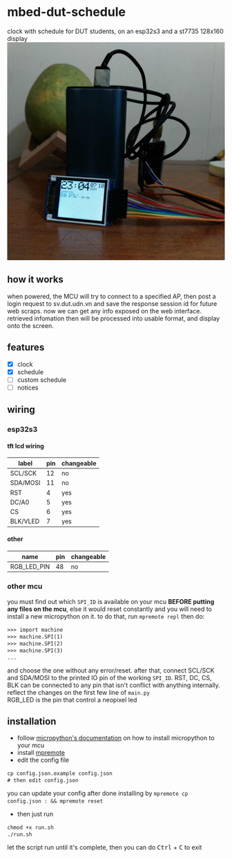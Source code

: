 # mbed-dut-schedule
clock with schedule for DUT students, on an esp32s3 and a st7735 128x160 display
![demo](demo.jpg)
## how it works
when powered, the MCU will try to connect to a specified AP, then post a login request to sv.dut.udn.vn and save the response session id for future web scraps. now we can get any info exposed on the web interface. retrieved infomation then will be processed into usable format, and display onto the screen.
## features
-[x] clock
-[x] schedule
-[ ] custom schedule
-[ ] notices
## wiring
### esp32s3
#### tft lcd wiring
|label   |pin|changeable|
|--------|---|----------|
|SCL/SCK |12 |no        |
|SDA/MOSI|11 |no        |
|RST     |4  |yes       |
|DC/A0   |5  |yes       |
|CS      |6  |yes       |
|BLK/VLED|7  |yes       |
#### other
|name       |pin|changeable|
|-----------|---|----------|
|RGB_LED_PIN|48 |no        |
### other mcu
you must find out which `SPI_ID` is available on your mcu **BEFORE putting any files on the mcu**, else it would reset constantly and you will need to install a new micropython on it. to do that, run `mpremote repl` then do:
```
>>> import machine
>>> machine.SPI(1)
>>> machine.SPI(2)
>>> machine.SPI(3)
...
```
and choose the one without any error/reset. 
after that, connect SCL/SCK and SDA/MOSI to the printed IO pin of the working `SPI_ID`. RST, DC, CS, BLK can be connected to any pin that isn't conflict with anything internally. reflect the changes on the first few line of `main.py`  
RGB_LED is the pin that control a neopixel led  
## installation
- follow [micropython's documentation](https://micropython.org/download/) on how to install micropython to your mcu
- install [mpremote](https://docs.micropython.org/en/latest/reference/mpremote.html)
- edit the config file
```
cp config.json.example config.json
# then edit config.json

```
you can update your config after done installing by `mpremote cp config.json : && mpremote reset`
- then just run
```
chmod +x run.sh
./run.sh

```
let the script run until it's complete, then you can do <kbd>Ctrl</kbd> + <kbd>C</kbd> to exit
